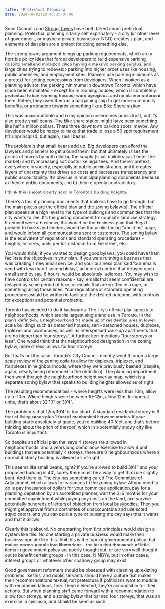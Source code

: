 ```yaml
---
title: 'Pretextual Planning'
date: 2024-09-02T19:46:35-04:00
---
```


Sean Galbraith and [Strong Towns](https://www.strongtowns.org/journal/2021/4/29/pretextual-planning-is-absolutely-everywhere) have both talked about pretextual planning. Pretextual planning is fairly self explanatory - a city (or other level of government, or maybe a private business or NGO) creates a plan, and elements of that plan are a pretext for doing something else.

The strong towns argument brings up parking requirements, which are a horrible policy idea that forces developers to build expensive parking, despite small and midsized cities having a massive parking surplus, and large cities trying to redevelop parking into higher order uses like housing, public amenities, and employment sites. Planners use parking minimums as a pretext for getting concessions from developers. When I worked as a planning advisor, the parking minimums in downtown Toronto (which have since been eliminated - except for in rooming houses, which is completely pretextual to ban rooming houses) were egregious, and no planner enforced them. Rather, they used them as a bargaining chip to get more community benefits, or a donation towards something like a Bike Share station.

This was unaccountable and in my opinion undermines public trust, but it’s also pretty small beans. The bike share station might have been something like half a million dollars. That’s three downtown parking spots, maybe. Any developer would be happy to make that trade to lose a 50 spot requirement. It’s unprincipled, but again, small beans.

The problem is that small beans add up. Big developers can afford the lawyers and planners to get around them, but that ultimately raises the prices of homes by both diluting the supply (small builders can’t enter the market) and by increasing soft costs like legal fees. And there’s pretext everywhere in society, especially in public administration, and it creates layers of uncertainty that drives up costs and decreases transparency and public accountability. It’s obvious in municipal planning documents because a) they’re public documents,  and b) they’re openly contradictory.

I think this is most clearly seen in Toronto’s building heights.

There’s a ton of planning documents that builders have to go through, but the main pieces are the official plan and the zoning bylaw(s). The official plan speaks at a high level to the type of buildings and communities that the city wants to see. It’s the guiding document for council’s land use strategy. If council were a business, this would be the business plan that they’d present to banks and lenders, would be the public facing “about us” page, and would inform all communications sent to customers. The zoning bylaw is the equivalent of regulations and standard operating procedures - heights, lot sizes, units per lot, distance from the street, etc.

You would think, if you wanted to design good bylaws, you could have them facilitate the objectives in your plan. If you were running a business that was creating a new email service, and your business plan said “our emails send with less than 1 second delay”, an internal control that delayed each email send by say, 6 hours, would be absolutely ludicrous. You may wish to have controls for certain reasons - say, emails that seem confidential are delayed by some period of time, or emails that are written in a rage, or something along those lines. Your regulations or standard operating procedures would be written to facilitate the desired outcome, with controls for exceptions and potential problems.

Toronto has decided to do it backwards. The city’s official plan speaks to neighbourhoods, which are the largest single land use in Toronto. In the plan’s definition, a neighbourhood “is made up of residential uses in lower scale buildings such as detached houses, semi-detached houses, duplexes, triplexes and townhouses, as well as interspersed walk-up apartments that are no higher than four storeys”. A further item mentions “four storeys or less”. One would think that the neighbourhood designation in the zoning bylaw, more or less, allows for four storeys.

But that’s not the case. Toronto’s City Council recently went through a large scale review of the zoning code to allow for duplexes, triplexes, and fourplexes in neighbourhoods, where they were previously banned (despite, again, clearly being referenced in the definition). The planning department then went through the neighbourhood height overlay map, which is a separate zoning bylaw that speaks to building heights allowed as of right.

The resulting recommendations - where heights were less than 10m, allow up to 10m. Where heights were between 10-12m, allow 12m. In imperial units, that’s about 32’10” or 39’4”.

The problem is that 12m/39’4” is too short. A standard residential storey is 9 feet of living space plus 1 foot of mechanical between stories. If your building starts absolutely at grade, you’re building 40 feet, and that’s before thinking about the pitch of the roof, which in a potentially snowy city like Toronto is important.

So despite an official plan that says 4 storeys are allowed in neighbourhoods, and a years long compliance exercise to allow 4 unit buildings that are potentially 4 storeys, there are 0 neighbourhoods where a normal 4 storey building is allowed as-of-right.

This seems like small beans, right? If you’re allowed to build 39’4” and your proposed building is 40’, surely there must be a way to get that rule slightly bent. And there is. The city has something called The Committee of Adjustment, which allows for variances to the zoning bylaw. All you need to do is pay thousands of dollars for your committee application, pay for a planning deputation by an accredited planner, wait the 3-6 months for your committee appointment while paying any costs on the land, and survive potentially hundreds of letters of objection from local busybodies. Then you might get approval from a committee of unaccountable and unelected adjudicators, and you can build a type of building the city says that it wants and that it allows.

Clearly this is absurd. No one starting from first principles would design a system like this. No one starting a private business would make their business operate like this. And this is the type of governmental policy that makes normal people into libertarians - the idea that thousands of little items in government policy are poorly thought out, or are very well thought out to benefit certain groups - in this case, NIMBYs, but in other cases, interest groups or whatever other shadowy group may exist.

Good government reformers should be obsessed with cleaning up existing problems like this, and public servants should have a culture that makes their recommendations textual, not pretextual. If politicians want to muddle with recommendations, fine. They’re elected, they’re accountable for their actions. But when planning staff came forward with a recommendation to allow four storeys, and a zoning bylaw that banned four storeys, that was an exercise in cynicism, and should be seen as such.
